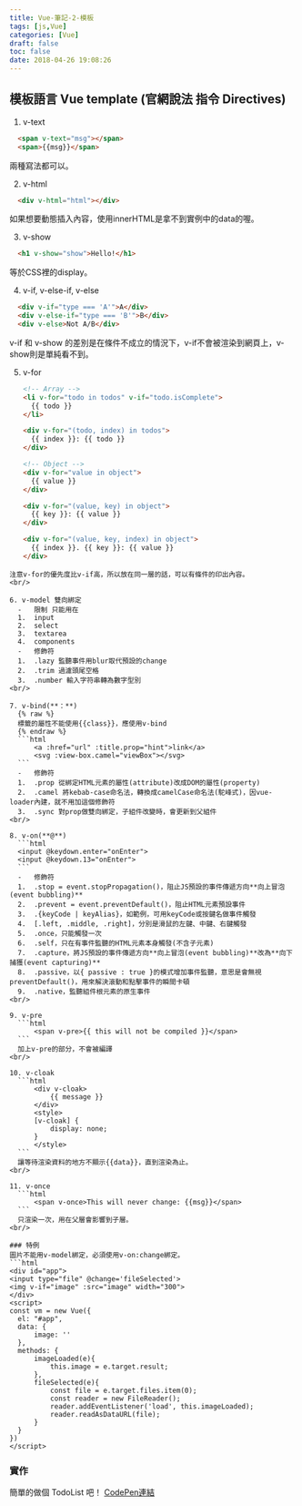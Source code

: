 ```yaml
---
title: Vue-筆記-2-模板
tags: [js,Vue]
categories: [Vue]
draft: false
toc: false
date: 2018-04-26 19:08:26
---
```


## 模板語言 Vue template (官網說法 指令 Directives)

1. v-text
  ```html
    <span v-text="msg"></span>
    <span>{{msg}}</span>
  ```
  兩種寫法都可以。
<br/>

2. v-html
  ```html
    <div v-html="html"></div>
  ```
  如果想要動態插入內容，使用innerHTML是拿不到實例中的data的喔。
<br/>

3. v-show
  ```html
    <h1 v-show="show">Hello!</h1>
  ```
  等於CSS裡的display。
<br/>

4. v-if, v-else-if, v-else
  ```html
    <div v-if="type === 'A'">A</div>
    <div v-else-if="type === 'B'">B</div>
    <div v-else>Not A/B</div>
  ```
  v-if 和 v-show 的差別是在條件不成立的情況下，v-if不會被渲染到網頁上，v-show則是單純看不到。
<br/>

5. v-for
    ```html
    <!-- Array -->
    <li v-for="todo in todos" v-if="todo.isComplete">
      {{ todo }}
    </li>

    <div v-for="(todo, index) in todos">
      {{ index }}: {{ todo }}
    </div>

    <!-- Object -->
    <div v-for="value in object">
      {{ value }}
    </div>

    <div v-for="(value, key) in object">
      {{ key }}: {{ value }}
    </div>

    <div v-for="(value, key, index) in object">
      {{ index }}. {{ key }}: {{ value }}
    </div>
  ```
  注意v-for的優先度比v-if高，所以放在同一層的話，可以有條件的印出內容。
<br/>

6. v-model 雙向綁定
    -   限制 只能用在
    1.  input
    2.  select
    3.  textarea
    4.  components
    -   修飾符
    1.  .lazy 監聽事件用blur取代預設的change
    2.  .trim 過濾頭尾空格
    3.  .number 輸入字符串轉為數字型別
<br/>

7. v-bind(**：**)
    {% raw %}
    標籤的屬性不能使用{{class}}，應使用v-bind
    {% endraw %}
    ```html
        <a :href="url" :title.prop="hint">link</a>
        <svg :view-box.camel="viewBox"></svg>
    ```
    -   修飾符
    1.  .prop 從綁定HTML元素的屬性(attribute)改成DOM的屬性(property)
    2.  .camel 將kebab-case命名法，轉換成camelCase命名法(駝峰式)，因vue-loader內建，就不用加這個修飾符
    3.  .sync 對prop做雙向綁定，子組件改變時，會更新到父組件
<br/>

8. v-on(**@**)
    ```html
    <input @keydown.enter="onEnter">
    <input @keydown.13="onEnter">
    ```
    -   修飾符
    1.  .stop = event.stopPropagation()，阻止JS預設的事件傳遞方向**向上冒泡(event bubbling)**
    2.  .prevent = event.preventDefault()，阻止HTML元素預設事件
    3.  .{keyCode | keyAlias}，如範例，可用keyCode或按鍵名做事件觸發
    4.  [.left, .middle, .right]，分別是滑鼠的左鍵、中鍵、右鍵觸發
    5.  .once，只能觸發一次
    6.  .self，只在有事件監聽的HTML元素本身觸發(不含子元素)
    7.  .capture，將JS預設的事件傳遞方向**向上冒泡(event bubbling)**改為**向下捕獲(event capturing)**
    8.  .passive，以{ passive : true }的模式增加事件監聽，意思是會無視preventDefault()，用來解決滾動和點擊事件的瞬間卡頓
    9.  .native，監聽組件根元素的原生事件
<br/>

9. v-pre
    ```html
        <span v-pre>{{ this will not be compiled }}</span>
    ```
    加上v-pre的部分，不會被編譯
<br/>

10. v-cloak
    ```html
        <div v-cloak>
            {{ message }}
        </div>
        <style>
        [v-cloak] {
            display: none;
        }
        </style>
    ```
    讓等待渲染資料的地方不顯示{{data}}，直到渲染為止。
<br/>

11. v-once
    ```html
        <span v-once>This will never change: {{msg}}</span>
    ```
    只渲染一次，用在父層會影響到子層。
<br/>

### 特例 
圖片不能用v-model綁定，必須使用v-on:change綁定。
```html
<div id="app">
<input type="file" @change='fileSelected'>
<img v-if="image" :src="image" width="300">
</div>
<script>
const vm = new Vue({
    el: "#app",
    data: {
        image: ''
    },
    methods: {
        imageLoaded(e){
            this.image = e.target.result;
        },
        fileSelected(e){
            const file = e.target.files.item(0);
            const reader = new FileReader();
            reader.addEventListener('load', this.imageLoaded);
            reader.readAsDataURL(file);
        }
    }
})
</script>
```

### 實作
簡單的做個 TodoList 吧！
[CodePen連結](https://codepen.io/anon/pen/xjEjGr?editors=1010)
